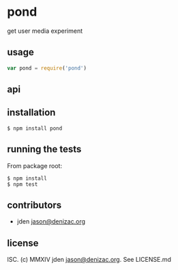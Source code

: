 # pond
get user media experiment

## usage
```js
var pond = require('pond')
```


## api


## installation

    $ npm install pond


## running the tests

From package root:

    $ npm install
    $ npm test


## contributors

- jden <jason@denizac.org>


## license

ISC. (c) MMXIV jden <jason@denizac.org>. See LICENSE.md

